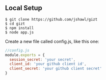 ## Local Setup

    $ git clone https://github.com/jshawl/gizt
    $ cd gizt
    $ npm install
    $ node app.js

Create a new file called config.js, like this one:

```js
//config.js
module.exports = {
  session_secret: 'your secret',
  client_id: 'your github client id',
  client_secret: 'your github client secret'
}